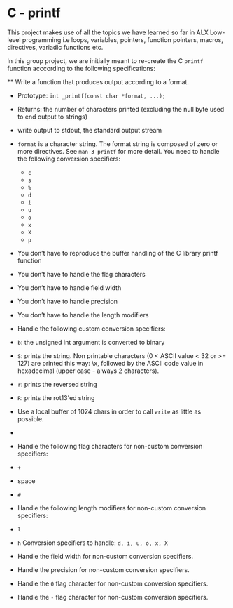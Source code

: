 # C - printf

This project makes use of all the topics we have learned so far in ALX Low-level programming i.e loops, variables, pointers, function pointers, macros, directives, variadic functions etc.

In this group project, we are initially meant to re-create the C `printf` function acccording to the following specifications:

** Write a function that produces output according to a format.

  * Prototype: `int _printf(const char *format, ...);`
  * Returns: the number of characters printed (excluding the null byte used to end output to strings)
  * write output to stdout, the standard output stream
  * `format` is a character string. The format string is composed of zero or more directives. See `man 3 printf` for more detail. You need to handle the following conversion specifiers:
    * `c`
    * `s`
    * `%`
    * `d`
    * `i`
    * `u`
    * `o`
    * `x`
    * `X`
    * `p`
  * You don’t have to reproduce the buffer handling of the C library printf function
  * You don’t have to handle the flag characters
  * You don’t have to handle field width
  * You don’t have to handle precision
  * You don’t have to handle the length modifiers

* Handle the following custom conversion specifiers:
 * `b`: the unsigned int argument is converted to binary
 * `S`: prints the string. Non printable characters (0 < ASCII value < 32 or >= 127) are printed this way: \x, followed by the ASCII code value in hexadecimal (upper case - always 2 characters).
 * `r`: prints the reversed string
 * `R`: prints the rot13'ed string
 
* Use a local buffer of 1024 chars in order to call `write` as little as possible.
* 
* Handle the following flag characters for non-custom conversion specifiers:
 * `+`
 * space
 * `#`
 
* Handle the following length modifiers for non-custom conversion specifiers:
 * `l`
 * `h`
Conversion specifiers to handle: `d, i, u, o, x, X`

* Handle the field width for non-custom conversion specifiers.

* Handle the precision for non-custom conversion specifiers.

* Handle the `0` flag character for non-custom conversion specifiers.

* Handle the `-` flag character for non-custom conversion specifiers.
 
